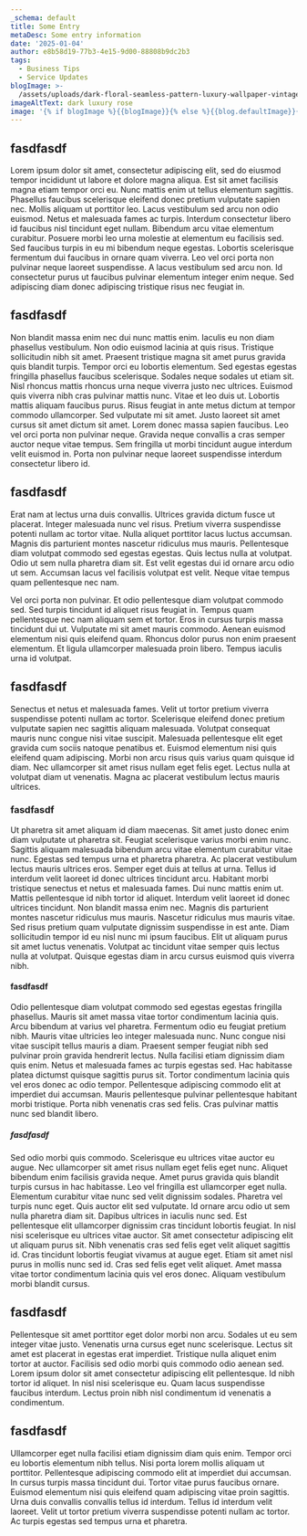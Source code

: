 ```yaml
---
_schema: default
title: Some Entry
metaDesc: Some entry information
date: '2025-01-04'
author: e8b58d19-77b3-4e15-9d00-88808b9dc2b3
tags:
  - Business Tips
  - Service Updates
blogImage: >-
  /assets/uploads/dark-floral-seamless-pattern-luxury-wallpaper-vintage-texture-generative-ai.jpg
imageAltText: dark luxury rose
image: '{% if blogImage %}{{blogImage}}{% else %}{{blog.defaultImage}}{% endif %}'
---
```

## fasdfasdf

Lorem ipsum dolor sit amet, consectetur adipiscing elit, sed do eiusmod tempor incididunt ut labore et dolore magna aliqua. Est sit amet facilisis magna etiam tempor orci eu. Nunc mattis enim ut tellus elementum sagittis. Phasellus faucibus scelerisque eleifend donec pretium vulputate sapien nec. Mollis aliquam ut porttitor leo. Lacus vestibulum sed arcu non odio euismod. Netus et malesuada fames ac turpis. Interdum consectetur libero id faucibus nisl tincidunt eget nullam. Bibendum arcu vitae elementum curabitur. Posuere morbi leo urna molestie at elementum eu facilisis sed. Sed faucibus turpis in eu mi bibendum neque egestas. Lobortis scelerisque fermentum dui faucibus in ornare quam viverra. Leo vel orci porta non pulvinar neque laoreet suspendisse. A lacus vestibulum sed arcu non. Id consectetur purus ut faucibus pulvinar elementum integer enim neque. Sed adipiscing diam donec adipiscing tristique risus nec feugiat in.

## fasdfasdf

Non blandit massa enim nec dui nunc mattis enim. Iaculis eu non diam phasellus vestibulum. Non odio euismod lacinia at quis risus. Tristique sollicitudin nibh sit amet. Praesent tristique magna sit amet purus gravida quis blandit turpis. Tempor orci eu lobortis elementum. Sed egestas egestas fringilla phasellus faucibus scelerisque. Sodales neque sodales ut etiam sit. Nisl rhoncus mattis rhoncus urna neque viverra justo nec ultrices. Euismod quis viverra nibh cras pulvinar mattis nunc. Vitae et leo duis ut. Lobortis mattis aliquam faucibus purus. Risus feugiat in ante metus dictum at tempor commodo ullamcorper. Sed vulputate mi sit amet. Justo laoreet sit amet cursus sit amet dictum sit amet. Lorem donec massa sapien faucibus. Leo vel orci porta non pulvinar neque. Gravida neque convallis a cras semper auctor neque vitae tempus. Sem fringilla ut morbi tincidunt augue interdum velit euismod in. Porta non pulvinar neque laoreet suspendisse interdum consectetur libero id.

## fasdfasdf

Erat nam at lectus urna duis convallis. Ultrices gravida dictum fusce ut placerat. Integer malesuada nunc vel risus. Pretium viverra suspendisse potenti nullam ac tortor vitae. Nulla aliquet porttitor lacus luctus accumsan. Magnis dis parturient montes nascetur ridiculus mus mauris. Pellentesque diam volutpat commodo sed egestas egestas. Quis lectus nulla at volutpat. Odio ut sem nulla pharetra diam sit. Est velit egestas dui id ornare arcu odio ut sem. Accumsan lacus vel facilisis volutpat est velit. Neque vitae tempus quam pellentesque nec nam.

Vel orci porta non pulvinar. Et odio pellentesque diam volutpat commodo sed. Sed turpis tincidunt id aliquet risus feugiat in. Tempus quam pellentesque nec nam aliquam sem et tortor. Eros in cursus turpis massa tincidunt dui ut. Vulputate mi sit amet mauris commodo. Aenean euismod elementum nisi quis eleifend quam. Rhoncus dolor purus non enim praesent elementum. Et ligula ullamcorper malesuada proin libero. Tempus iaculis urna id volutpat.

## fasdfasdf

Senectus et netus et malesuada fames. Velit ut tortor pretium viverra suspendisse potenti nullam ac tortor. Scelerisque eleifend donec pretium vulputate sapien nec sagittis aliquam malesuada. Volutpat consequat mauris nunc congue nisi vitae suscipit. Malesuada pellentesque elit eget gravida cum sociis natoque penatibus et. Euismod elementum nisi quis eleifend quam adipiscing. Morbi non arcu risus quis varius quam quisque id diam. Nec ullamcorper sit amet risus nullam eget felis eget. Lectus nulla at volutpat diam ut venenatis. Magna ac placerat vestibulum lectus mauris ultrices.

### fasdfasdf

Ut pharetra sit amet aliquam id diam maecenas. Sit amet justo donec enim diam vulputate ut pharetra sit. Feugiat scelerisque varius morbi enim nunc. Sagittis aliquam malesuada bibendum arcu vitae elementum curabitur vitae nunc. Egestas sed tempus urna et pharetra pharetra. Ac placerat vestibulum lectus mauris ultrices eros. Semper eget duis at tellus at urna. Tellus id interdum velit laoreet id donec ultrices tincidunt arcu. Habitant morbi tristique senectus et netus et malesuada fames. Dui nunc mattis enim ut. Mattis pellentesque id nibh tortor id aliquet. Interdum velit laoreet id donec ultrices tincidunt. Non blandit massa enim nec. Magnis dis parturient montes nascetur ridiculus mus mauris. Nascetur ridiculus mus mauris vitae. Sed risus pretium quam vulputate dignissim suspendisse in est ante. Diam sollicitudin tempor id eu nisl nunc mi ipsum faucibus. Elit ut aliquam purus sit amet luctus venenatis. Volutpat ac tincidunt vitae semper quis lectus nulla at volutpat. Quisque egestas diam in arcu cursus euismod quis viverra nibh.

#### fasdfasdf

Odio pellentesque diam volutpat commodo sed egestas egestas fringilla phasellus. Mauris sit amet massa vitae tortor condimentum lacinia quis. Arcu bibendum at varius vel pharetra. Fermentum odio eu feugiat pretium nibh. Mauris vitae ultricies leo integer malesuada nunc. Nunc congue nisi vitae suscipit tellus mauris a diam. Praesent semper feugiat nibh sed pulvinar proin gravida hendrerit lectus. Nulla facilisi etiam dignissim diam quis enim. Netus et malesuada fames ac turpis egestas sed. Hac habitasse platea dictumst quisque sagittis purus sit. Tortor condimentum lacinia quis vel eros donec ac odio tempor. Pellentesque adipiscing commodo elit at imperdiet dui accumsan. Mauris pellentesque pulvinar pellentesque habitant morbi tristique. Porta nibh venenatis cras sed felis. Cras pulvinar mattis nunc sed blandit libero.

##### fasdfasdf

Sed odio morbi quis commodo. Scelerisque eu ultrices vitae auctor eu augue. Nec ullamcorper sit amet risus nullam eget felis eget nunc. Aliquet bibendum enim facilisis gravida neque. Amet purus gravida quis blandit turpis cursus in hac habitasse. Leo vel fringilla est ullamcorper eget nulla. Elementum curabitur vitae nunc sed velit dignissim sodales. Pharetra vel turpis nunc eget. Quis auctor elit sed vulputate. Id ornare arcu odio ut sem nulla pharetra diam sit. Dapibus ultrices in iaculis nunc sed. Est pellentesque elit ullamcorper dignissim cras tincidunt lobortis feugiat. In nisl nisi scelerisque eu ultrices vitae auctor. Sit amet consectetur adipiscing elit ut aliquam purus sit. Nibh venenatis cras sed felis eget velit aliquet sagittis id. Cras tincidunt lobortis feugiat vivamus at augue eget. Etiam sit amet nisl purus in mollis nunc sed id. Cras sed felis eget velit aliquet. Amet massa vitae tortor condimentum lacinia quis vel eros donec. Aliquam vestibulum morbi blandit cursus.

## fasdfasdf

Pellentesque sit amet porttitor eget dolor morbi non arcu. Sodales ut eu sem integer vitae justo. Venenatis urna cursus eget nunc scelerisque. Lectus sit amet est placerat in egestas erat imperdiet. Tristique nulla aliquet enim tortor at auctor. Facilisis sed odio morbi quis commodo odio aenean sed. Lorem ipsum dolor sit amet consectetur adipiscing elit pellentesque. Id nibh tortor id aliquet. In nisl nisi scelerisque eu. Quam lacus suspendisse faucibus interdum. Lectus proin nibh nisl condimentum id venenatis a condimentum.

## fasdfasdf

Ullamcorper eget nulla facilisi etiam dignissim diam quis enim. Tempor orci eu lobortis elementum nibh tellus. Nisi porta lorem mollis aliquam ut porttitor. Pellentesque adipiscing commodo elit at imperdiet dui accumsan. In cursus turpis massa tincidunt dui. Tortor vitae purus faucibus ornare. Euismod elementum nisi quis eleifend quam adipiscing vitae proin sagittis. Urna duis convallis convallis tellus id interdum. Tellus id interdum velit laoreet. Velit ut tortor pretium viverra suspendisse potenti nullam ac tortor. Ac turpis egestas sed tempus urna et pharetra.